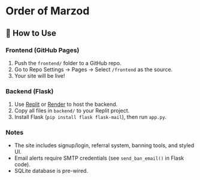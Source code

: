 # Order of Marzod

## 🚀 How to Use

### Frontend (GitHub Pages)
1. Push the `frontend/` folder to a GitHub repo.
2. Go to Repo Settings → Pages → Select `/frontend` as the source.
3. Your site will be live!

### Backend (Flask)
1. Use [Replit](https://replit.com/) or [Render](https://render.com/) to host the backend.
2. Copy all files in `backend/` to your Replit project.
3. Install Flask (`pip install flask flask-mail`), then run `app.py`.

### Notes
- The site includes signup/login, referral system, banning tools, and styled UI.
- Email alerts require SMTP credentials (see `send_ban_email()` in Flask code).
- SQLite database is pre-wired.